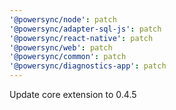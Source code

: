 ```yaml
---
'@powersync/node': patch
'@powersync/adapter-sql-js': patch
'@powersync/react-native': patch
'@powersync/web': patch
'@powersync/common': patch
'@powersync/diagnostics-app': patch
---
```


Update core extension to 0.4.5
